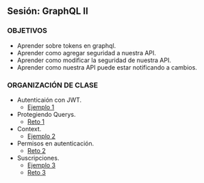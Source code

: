 ## Sesión: GraphQL II

### OBJETIVOS
 - Aprender sobre tokens en graphql.
 - Aprender como agregar seguridad a nuestra API.
 - Aprender como modificar la seguridad de nuestra API.
 - Aprender como nuestra API puede estar notificando a cambios.

### ORGANIZACIÓN DE CLASE


- Autenticaión con JWT.
    - [Ejemplo 1](Ejemplo-01)
- Protegiendo Querys.
    - [Reto 1](Reto-01)
- Context.
    - [Ejemplo 2](Ejemplo-02)
- Permisos en autenticación.
    - [Reto 2](Reto-02) 
- Suscripciones.
    - [Ejemplo 3](Ejemplo-03)
    - [Reto 3](Reto-03)

